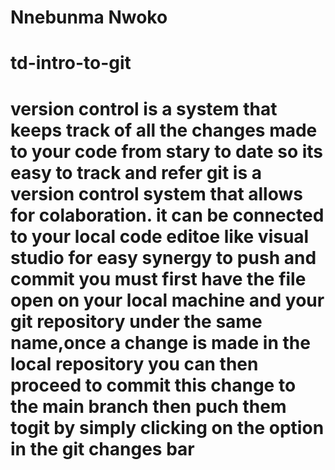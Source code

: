 # Nnebunma Nwoko
# td-intro-to-git
version control is a system that keeps track of all the changes made to your code from stary to date so its easy to track and refer
git is a version control system that allows for colaboration. it can be connected to your local code editoe like visual studio for easy synergy
to push and commit you must first have the file open on your local machine and your git repository under the same name,once a change is made in the local repository you can then proceed to commit this change to the main branch then puch them togit by simply clicking on the option in the git changes bar
=======